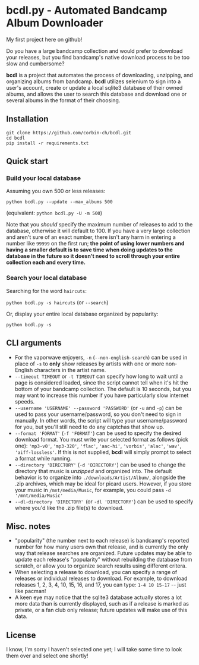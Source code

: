 # bcdl.py - Automated Bandcamp Album Downloader

My first project here on github!

Do you have a large bandcamp collection and would prefer to download your releases, but you find bandcamp's native download process to be too slow and cumbersome?

**bcdl** is a project that automates the process of downloading, unzipping, and organizing albums from bandcamp. **bcdl** utilizes selenium to sign into a user's account, create or update a local sqlite3 database of their owned albums, and allows the user to search this database and download one or several albums in the format of their choosing.

## Installation
```
git clone https://github.com/corbin-ch/bcdl.git
cd bcdl
pip install -r requirements.txt
```

## Quick start

### Build your local database
Assuming you own 500 or less releases:

`python bcdl.py --update --max_albums 500`

(equivalent: `python bcdl.py -U -m 500`)

Note that you *should* specify the maximum number of releases to add to the database, otherwise it will default to 100. If you have a very large collection and aren't sure of an exact number, there isn't any harm in entering a number like `99999` on the first run; **the point of using lower numbers and having a smaller default is to save time when doing updates to the database in the future so it doesn't need to scroll through your entire collection each and every time.**

### Search your local database
Searching for the word `haircuts`:

`python bcdl.py -s haircuts` (or `--search`)

Or, display your entire local database organized by popularity:

`python bcdl.py -s`

## CLI arguments

* For the vaporwave enjoyers, `-n` (`--non-english-search`) can be used in place of `-s` to **only** show releases by artists with one or more non-English characters in the artist name.
* `--timeout TIMEOUT` or `-t TIMEOUT` can specify how long to wait until a page is considered loaded, since the script cannot tell when it's hit the bottom of your bandcamp collection. The default is 10 seconds, but you may want to increase this number if you have particularly slow internet speeds.
* `--username 'USERNAME' --password 'PASSWORD'` (or `-u` and `-p`) can be used to pass your username/password, so you don't need to sign in manually. In other words, the script will type your username/password for you, but you'll still need to do any captchas that show up.
* `--format 'FORMAT'` (`-f 'FORMAT'`) can be used to specify the desired download format. You must write your selected format as follows (pick one): `'mp3-v0'`, `'mp3-320'`, `'flac'`, `'aac-hi'`, `'vorbis'`, `'alac'`, `'wav'`, `'aiff-lossless'`. If this is not supplied, **bcdl** will simply prompt to select a format while running.
* `--directory 'DIRECTORY'` (`-d 'DIRECTORY'`) can be used to change the directory that music is *unzipped* and organized into. The default behavior is to organize into `./downloads/Artist/Album/`, alongside the .zip archives, which may be ideal for picard users. However, if you store your music in `/mnt/media/Music`, for example, you could pass `-d '/mnt/media/Music'`
* `--dl-directory 'DIRECTORY'` (or `-dl 'DIRECTORY'`) can be used to specify where you'd like the .zip file(s) to download.

## Misc. notes
* "popularity" (the number next to each release) is bandcamp's reported number for how many users own that release, and is currently the only way that release searches are organized. Future updates may be able to update each release's "popularity" without rebuilding the database from scratch, or allow you to organize search results using different critera.
* When selecting a release to download, you can specify a range of releases or individual releases to download. For example, to download releases 1, 2, 3, 4, 10, 15, 16, and 17, you can type: `1-4 10 15-17` -- just like pacman!
* A keen eye may notice that the sqlite3 database actually stores a lot more data than is currently displayed, such as if a release is marked as  private, or a fan club only release; future updates will make use of this data.

## License
I know, I'm sorry I haven't selected one yet; I will take some time to look them over and select one shortly!

